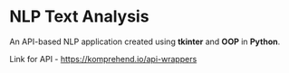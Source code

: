 # NLP Text Analysis
An API-based NLP application created using **tkinter** and **OOP** in **Python**.

Link for API - https://komprehend.io/api-wrappers
